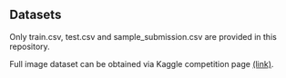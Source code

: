 ## Datasets

Only train.csv, test.csv and sample_submission.csv are provided in this repository.

Full image dataset can be obtained via Kaggle competition page [(link)](https://www.kaggle.com/c/shopee-product-matching).